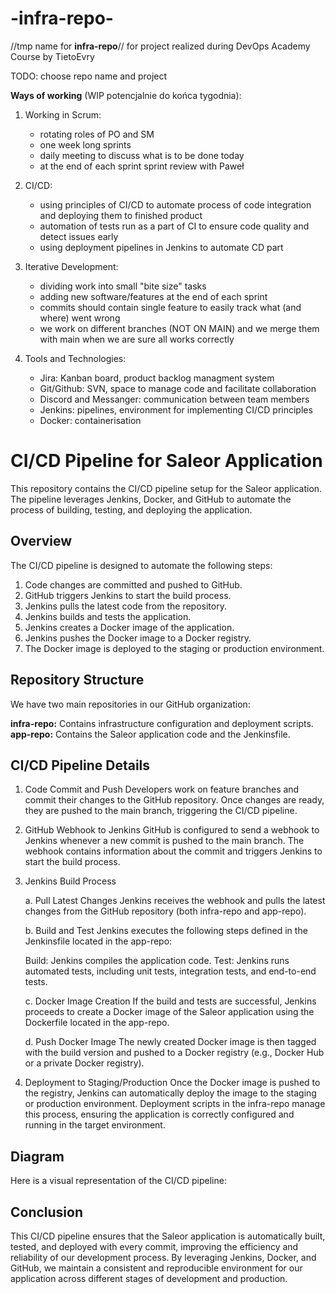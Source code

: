# -infra-repo-
//tmp name for **infra-repo**// for project realized during DevOps Academy Course by TietoEvry

TODO: choose repo name and project

**Ways of working** (WIP potencjalnie do końca tygodnia):
1. Working in Scrum:
    * rotating roles of PO and SM
    * one week long sprints
    * daily meeting to discuss what is to be done today
    * at the end of each sprint sprint review with Paweł

2. CI/CD:
    * using principles of CI/CD to automate process of code integration and deploying them to finished product
    * automation of tests run as a part of CI to ensure code quality and detect issues early
    * using deployment pipelines in Jenkins to automate CD part

4. Iterative Development:
    * dividing work into small "bite size" tasks
    * adding new software/features at the end of each sprint 
    * commits should contain single feature to easily track what (and where) went wrong
    * we work on different branches (NOT ON MAIN) and we merge them with main when we are sure all works correctly

5. Tools and Technologies:
    * Jira: Kanban board, product backlog managment system
    * Git/Github: SVN, space to manage code and facilitate collaboration
    * Discord and Messanger: communication between team members
    * Jenkins: pipelines, environment for implementing CI/CD principles
    * Docker: containerisation 

# CI/CD Pipeline for Saleor Application

This repository contains the CI/CD pipeline setup for the Saleor application. The pipeline leverages Jenkins, Docker, and GitHub to automate the process of building, testing, and deploying the application.

## Overview

The CI/CD pipeline is designed to automate the following steps:

1. Code changes are committed and pushed to GitHub.
2. GitHub triggers Jenkins to start the build process.
3. Jenkins pulls the latest code from the repository.
4. Jenkins builds and tests the application.
5. Jenkins creates a Docker image of the application.
6. Jenkins pushes the Docker image to a Docker registry.
7. The Docker image is deployed to the staging or production environment.


## Repository Structure

We have two main repositories in our GitHub organization:

**infra-repo:** Contains infrastructure configuration and deployment scripts.
**app-repo:** Contains the Saleor application code and the Jenkinsfile.

## CI/CD Pipeline Details

1. Code Commit and Push
Developers work on feature branches and commit their changes to the GitHub repository. Once changes are ready, they are pushed to the main branch, triggering the CI/CD pipeline.

2. GitHub Webhook to Jenkins
GitHub is configured to send a webhook to Jenkins whenever a new commit is pushed to the main branch. The webhook contains information about the commit and triggers Jenkins to start the build process.

3. Jenkins Build Process

	a. Pull Latest Changes
Jenkins receives the webhook and pulls the latest changes from the GitHub repository (both infra-repo and 		app-repo).

	b. Build and Test
Jenkins executes the following steps defined in the Jenkinsfile located in the app-repo:

	Build: Jenkins compiles the application code.
Test: Jenkins runs automated tests, including unit tests, integration tests, and end-to-end tests.

	c. Docker Image Creation
If the build and tests are successful, Jenkins proceeds to create a Docker image of the Saleor application using the Dockerfile located in the app-repo.

	d. Push Docker Image
The newly created Docker image is then tagged with the build version and pushed to a Docker registry (e.g., Docker Hub or a private Docker registry).

4. Deployment to Staging/Production
Once the Docker image is pushed to the registry, Jenkins can automatically deploy the image to the staging or production environment. Deployment scripts in the infra-repo manage this process, ensuring the application is correctly configured and running in the target environment.

## Diagram

Here is a visual representation of the CI/CD pipeline:



## Conclusion

This CI/CD pipeline ensures that the Saleor application is automatically built, tested, and deployed with every commit, improving the efficiency and reliability of our development process. By leveraging Jenkins, Docker, and GitHub, we maintain a consistent and reproducible environment for our application across different stages of development and production.
